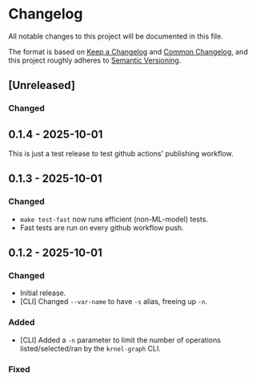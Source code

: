 # Changelog

All notable changes to this project will be documented in this file.

The format is based on [Keep a Changelog](https://keepachangelog.com/en/1.1.0/) and [Common Changelog](https://github.com/vweevers/common-changelog),
and this project roughly adheres to [Semantic Versioning](https://semver.org/spec/v2.0.0.html).

## [Unreleased]

### Changed

## 0.1.4 - 2025-10-01
This is just a test release to test github actions' publishing workflow.


## 0.1.3 - 2025-10-01

### Changed
- `make test-fast` now runs efficient (non-ML-model) tests.
- Fast tests are run on every github workflow push.

## 0.1.2 - 2025-10-01

### Changed
- Initial release.
- [CLI] Changed `--var-name` to have `-s` alias, freeing up `-n`.
### Added
- [CLI] Added a `-n` parameter to limit the number of operations listed/selected/ran by the `krnel-graph` CLI.
### Fixed
